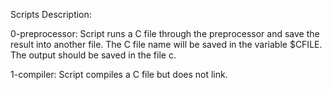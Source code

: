 Scripts Description:

0-preprocessor: Script runs a C file through the preprocessor and save the result into another file. The C file name will be saved in the variable $CFILE. The output should be saved in the file c.

1-compiler: Script compiles a C file but does not link.

